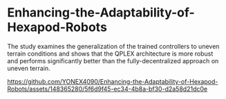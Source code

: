 # Enhancing-the-Adaptability-of-Hexapod-Robots
The study examines the generalization of the trained controllers to uneven terrain conditions and shows that the QPLEX architecture is more robust and performs significantly better than the fully-decentralized approach on uneven terrain.


https://github.com/YONEX4090/Enhancing-the-Adaptability-of-Hexapod-Robots/assets/148365280/5f6d9f45-ec34-4b8a-bf30-d2a58d21dc0e

